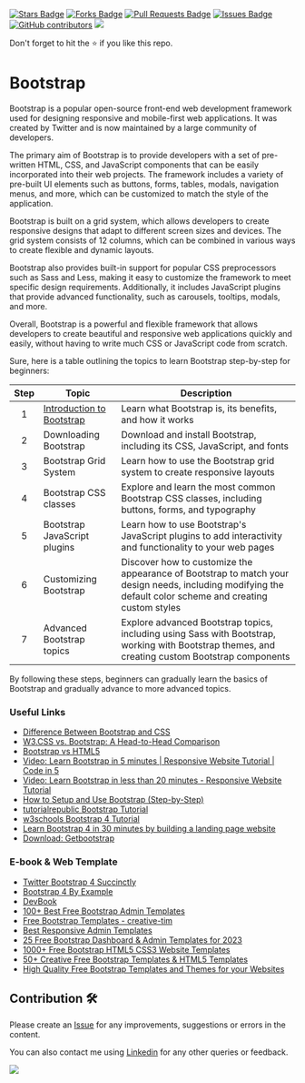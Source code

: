 <a href="https://github.com/drshahizan/learn-php/stargazers"><img src="https://img.shields.io/github/stars/drshahizan/learn-php" alt="Stars Badge"/></a>
<a href="https://github.com/drshahizan/learn-php/network/members"><img src="https://img.shields.io/github/forks/drshahizan/learn-php" alt="Forks Badge"/></a>
<a href="https://github.com/drshahizan/learn-php/pulls"><img src="https://img.shields.io/github/issues-pr/drshahizan/learn-php" alt="Pull Requests Badge"/></a>
<a href="https://github.com/drshahizan/learn-php/issues"><img src="https://img.shields.io/github/issues/drshahizan/learn-php" alt="Issues Badge"/></a>
<a href="https://github.com/drshahizan/learn-php/graphs/contributors"><img alt="GitHub contributors" src="https://img.shields.io/github/contributors/drshahizan/learn-php?color=2b9348"></a>
![](https://visitor-badge.glitch.me/badge?page_id=drshahizan/learn-php)

Don't forget to hit the :star: if you like this repo.

# Bootstrap

Bootstrap is a popular open-source front-end web development framework used for designing responsive and mobile-first web applications. It was created by Twitter and is now maintained by a large community of developers.

The primary aim of Bootstrap is to provide developers with a set of pre-written HTML, CSS, and JavaScript components that can be easily incorporated into their web projects. The framework includes a variety of pre-built UI elements such as buttons, forms, tables, modals, navigation menus, and more, which can be customized to match the style of the application.

Bootstrap is built on a grid system, which allows developers to create responsive designs that adapt to different screen sizes and devices. The grid system consists of 12 columns, which can be combined in various ways to create flexible and dynamic layouts. 

Bootstrap also provides built-in support for popular CSS preprocessors such as Sass and Less, making it easy to customize the framework to meet specific design requirements. Additionally, it includes JavaScript plugins that provide advanced functionality, such as carousels, tooltips, modals, and more.

Overall, Bootstrap is a powerful and flexible framework that allows developers to create beautiful and responsive web applications quickly and easily, without having to write much CSS or JavaScript code from scratch.

Sure, here is a table outlining the topics to learn Bootstrap step-by-step for beginners:

| Step | Topic | Description |
|:------:|-------|-------------|
| 1 | [Introduction to Bootstrap](mod01/01-intro.md) | Learn what Bootstrap is, its benefits, and how it works |
| 2 | Downloading Bootstrap | Download and install Bootstrap, including its CSS, JavaScript, and fonts |
| 3 | Bootstrap Grid System | Learn how to use the Bootstrap grid system to create responsive layouts |
| 4 | Bootstrap CSS classes | Explore and learn the most common Bootstrap CSS classes, including buttons, forms, and typography |
| 5 | Bootstrap JavaScript plugins | Learn how to use Bootstrap's JavaScript plugins to add interactivity and functionality to your web pages |
| 6 | Customizing Bootstrap | Discover how to customize the appearance of Bootstrap to match your design needs, including modifying the default color scheme and creating custom styles |
| 7 | Advanced Bootstrap topics | Explore advanced Bootstrap topics, including using Sass with Bootstrap, working with Bootstrap themes, and creating custom Bootstrap components |

By following these steps, beginners can gradually learn the basics of Bootstrap and gradually advance to more advanced topics.

### Useful Links
- [Difference Between Bootstrap and CSS](https://pediaa.com/difference-between-bootstrap-and-css/#:~:text=The%20main%20difference%20between%20Bootstrap,HTML%2C%20CSS%2C%20and%20JavaScript.)
- [W3.CSS vs. Bootstrap: A Head-to-Head Comparison](https://blog.hubspot.com/website/w3-css-vs-bootstrap)
- [Bootstrap vs HTML5](https://stackshare.io/stackups/bootstrap-vs-html5)
- [Video: Learn Bootstrap in 5 minutes | Responsive Website Tutorial | Code in 5](https://www.youtube.com/watch?v=yalxT0PEx8c)
- [Video: Learn Bootstrap in less than 20 minutes - Responsive Website Tutorial](https://www.youtube.com/watch?v=eow125xV5-c)
- [How to Setup and Use Bootstrap (Step-by-Step)](https://websitesetup.org/bootstrap-tutorial-for-beginners/)
- [tutorialrepublic Bootstrap Tutorial](https://www.tutorialrepublic.com/twitter-bootstrap-tutorial/)
- [w3schools Bootstrap 4 Tutorial](https://www.w3schools.com/bootstrap4/)
- [Learn Bootstrap 4 in 30 minutes by building a landing page website](https://www.freecodecamp.org/news/learn-bootstrap-4-in-30-minute-by-building-a-landing-page-website-guide-for-beginners-f64e03833f33/)
- [Download: Getbootstrap](https://getbootstrap.com/)

### E-book & Web Template

- [Twitter Bootstrap 4 Succinctly](https://www.syncfusion.com/succinctly-free-ebooks/twitterbootstrap4-succinctly)
- [Bootstrap 4 By Example](https://github.com/NedyUdombat/Free-Web-Development-eBooks/blob/master/book/Bootstrap/Bootstrap%204%20By%20Example.pdf)
- [DevBook](https://themes.3rdwavemedia.com/bootstrap-templates/product/devbook-free-bootstrap-5-book-ebook-landing-page-template-for-developers/)
- [100+ Best Free Bootstrap Admin Templates](https://cssauthor.com/bootstrap-admin-templates/)
- [Free Bootstrap Templates - creative-tim](https://www.creative-tim.com/bootstrap-themes/free)
- [Best Responsive Admin Templates](https://colorlib.com/wp/free-admin-templates/)
- [25 Free Bootstrap Dashboard & Admin Templates for 2023](https://speckyboy.com/free-bootstrap-admin-themes/)
- [1000+ Free Bootstrap HTML5 CSS3 Website Templates](https://themewagon.com/theme-price/free/)
- [50+ Creative Free Bootstrap Templates & HTML5 Templates](https://themefisher.com/free-bootstrap-templates)
- [High Quality Free Bootstrap Templates and Themes for your Websites](https://bootstrapmart.com/)


## Contribution 🛠️
Please create an [Issue](https://github.com/drshahizan/learn-php/issues) for any improvements, suggestions or errors in the content.

You can also contact me using [Linkedin](https://www.linkedin.com/in/drshahizan/) for any other queries or feedback.

![](https://visitor-badge.glitch.me/badge?page_id=drshahizan)
